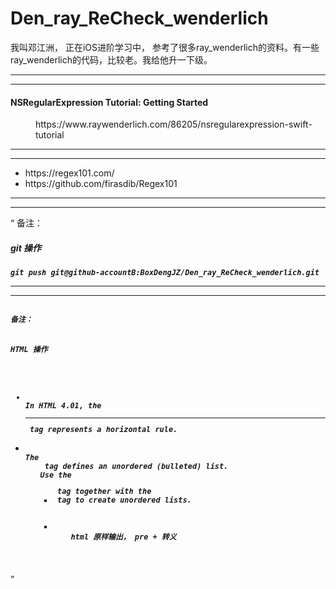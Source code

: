 # Den_ray_ReCheck_wenderlich
我叫邓江洲， 正在iOS进阶学习中， 参考了很多ray_wenderlich的资料。有一些ray_wenderlich的代码，比较老。我给他升一下级。


<hr>


<hr>

<dl>
<dt>
<h4>NSRegularExpression Tutorial: Getting Started</h4>
</dt>
<dd>
https://www.raywenderlich.com/86205/nsregularexpression-swift-tutorial
</dd>


<dl>


<hr>



<hr>

<ul>
<li>
https://regex101.com/
</li>
<li>
https://github.com/firasdib/Regex101
</li>
</ul>

<hr>



<hr>



<q>
备注：
<h5>git 操作 <h5>
<code>git push git@github-accountB:BoxDengJZ/Den_ray_ReCheck_wenderlich.git</code>





</q>


<hr>



<hr>


<code>
备注：

<h5>HTML 操作</h5>
<ul>
<li>
In HTML 4.01, the <hr> tag represents a horizontal rule.
</li>
<li>
The <ul> tag defines an unordered (bulleted) list.
Use the <ul> tag together with the <li> tag to create unordered lists.
</li>

<li>
    html 原样输出， pre + 转义
</li>
</ul>
</code>
